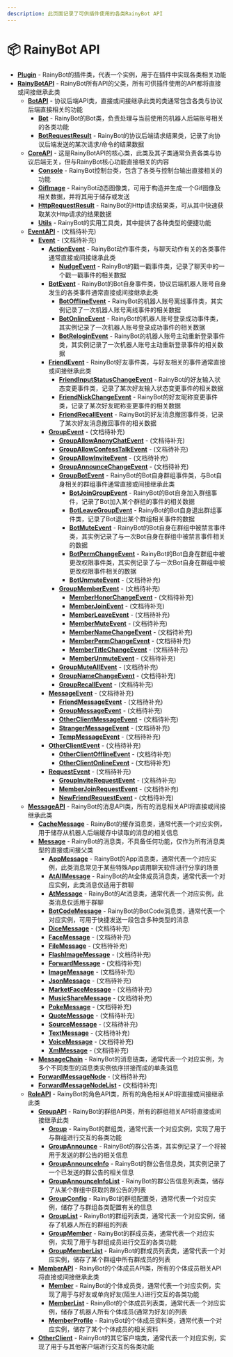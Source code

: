 ```yaml
---
description: 此页面记录了可供插件使用的各类RainyBot API
---
```


# 📦 RainyBot API

* [**Plugin**](Plugin.md) - RainyBot的插件类，代表一个实例，用于在插件中实现各类相关功能
* [**RainyBotAPI**](RainyBotAPI.md) - RainyBot所有API的父类，所有可供插件使用的API都将直接或间接继承此类
  * [**BotAPI**](BotAPI.md) - 协议后端API类，直接或间接继承此类的类通常包含各类与协议后端直接相关的功能
    * [**Bot**](Bot.md) - RainyBot的Bot类，负责处理与当前使用的机器人后端账号相关的各类功能
    * [**BotRequestResult**](BotRequestResult.md) - RainyBot的协议后端请求结果类，记录了向协议后端发送的某次请求/命令的结果数据
  * [**CoreAPI**](CoreAPI.md) - 这是RainyBotAPI的核心类，此类及其子类通常负责各类与协议后端无关，但与RainyBot核心功能直接相关的内容
    * [**Console**](Console.md) - RainyBot控制台类，包含了各类与控制台输出直接相关的功能
    * [**GifImage**](GifImage.md) - RainyBot动态图像类，可用于构造并生成一个Gif图像及相关数据，并将其用于储存或发送
    * [**HttpRequestResult**](HttpRequestResult.md) - RainyBot的Http请求结果类，可从其中快速获取某次Http请求的结果数据
    * [**Utils**](Utils.md) - RainyBot的实用工具类，其中提供了各种类型的便捷功能
  * [**EventAPI**](EventAPI.md) - (文档待补充)
    * [**Event**](Event.md) - (文档待补充)
      * [**ActionEvent**](ActionEvent.md) - RainyBot动作事件类，与聊天动作有关的各类事件通常直接或间接继承此类
        * [**NudgeEvent**](NudgeEvent.md) - RainyBot的戳一戳事件类，记录了聊天中的一个戳一戳事件的相关数据
      * [**BotEvent**](BotEvent.md) - RainyBot的Bot自身事件类，协议后端机器人账号自身发生的各类事件通常直接或间接继承此类
        * [**BotOfflineEvent**](BotOfflineEvent.md) - RainyBot的机器人账号离线事件类，其实例记录了一次机器人账号离线事件的相关数据
        * [**BotOnlineEvent**](BotOnlineEvent.md) - RainyBot的机器人账号登录成功事件类，其实例记录了一次机器人账号登录成功事件的相关数据
        * [**BotReloginEvent**](BotReloginEvent.md) - RainyBot的机器人账号主动重新登录事件类，其实例记录了一次机器人账号主动重新登录事件的相关数据
      * [**FriendEvent**](FriendEvent.md) - RainyBot好友事件类，与好友相关的事件通常直接或间接继承此类
        * [**FriendInputStatusChangeEvent**](FriendInputStatusChangeEvent.md) - RainyBot的好友输入状态变更事件类，记录了某次好友输入状态变更事件的相关数据
        * [**FriendNickChangeEvent**](FriendNickChangeEvent.md) - RainyBot的好友昵称变更事件类，记录了某次好友昵称变更事件的相关数据
        * [**FriendRecallEvent**](FriendRecallEvent.md) - RainyBot的好友消息撤回事件类，记录了某次好友消息撤回事件的相关数据
      * [**GroupEvent**](GroupEvent.md) - (文档待补充)
        * [**GroupAllowAnonyChatEvent**](GroupAllowAnonyChatEvent.md) - (文档待补充)
        * [**GroupAllowConfessTalkEvent**](GroupAllowConfessTalkEvent.md) - (文档待补充)
        * [**GroupAllowInviteEvent**](GroupAllowInviteEvent.md) - (文档待补充)
        * [**GroupAnnounceChangeEvent**](GroupAnnounceChangeEvent.md) - (文档待补充)
        * [**GroupBotEvent**](GroupBotEvent.md) - RainyBot的Bot自身群组事件类，与Bot自身相关的群组事件通常直接或间接继承此类
          * [**BotJoinGroupEvent**](BotJoinGroupEvent.md) - RainyBot的Bot自身加入群组事件，记录了Bot加入某个群组的事件的相关数据
          * [**BotLeaveGroupEvent**](BotLeaveGroupEvent.md) - RainyBot的Bot自身退出群组事件类，记录了Bot退出某个群组相关事件的数据
          * [**BotMuteEvent**](BotMuteEvent.md) - RainyBot的Bot自身在群组中被禁言事件类，其实例记录了与一次Bot自身在群组中被禁言事件相关的数据
          * [**BotPermChangeEvent**](BotPermChangeEvent.md) - RainyBot的Bot自身在群组中被更改权限事件类，其实例记录了与一次Bot自身在群组中被更改权限事件相关的数据
          * [**BotUnmuteEvent**](BotUnmuteEvent.md) - (文档待补充)
        * [**GroupMemberEvent**](GroupMemberEvent.md) - (文档待补充)
          * [**MemberHonorChangeEvent**](MemberHonorChangeEvent.md) - (文档待补充)
          * [**MemberJoinEvent**](MemberJoinEvent.md) - (文档待补充)
          * [**MemberLeaveEvent**](MemberLeaveEvent.md) - (文档待补充)
          * [**MemberMuteEvent**](MemberMuteEvent.md) - (文档待补充)
          * [**MemberNameChangeEvent**](MemberNameChangeEvent.md) - (文档待补充)
          * [**MemberPermChangeEvent**](MemberPermChangeEvent.md) - (文档待补充)
          * [**MemberTitleChangeEvent**](MemberTitleChangeEvent.md) - (文档待补充)
          * [**MemberUnmuteEvent**](MemberUnmuteEvent.md) - (文档待补充)
        * [**GroupMuteAllEvent**](GroupMuteAllEvent.md) - (文档待补充)
        * [**GroupNameChangeEvent**](GroupNameChangeEvent.md) - (文档待补充)
        * [**GroupRecallEvent**](GroupRecallEvent.md) - (文档待补充)
      * [**MessageEvent**](MessageEvent.md) - (文档待补充)
        * [**FriendMessageEvent**](FriendMessageEvent.md) - (文档待补充)
        * [**GroupMessageEvent**](GroupMessageEvent.md) - (文档待补充)
        * [**OtherClientMessageEvent**](OtherClientMessageEvent.md) - (文档待补充)
        * [**StrangerMessageEvent**](StrangerMessageEvent.md) - (文档待补充)
        * [**TempMessageEvent**](TempMessageEvent.md) - (文档待补充)
      * [**OtherClientEvent**](OtherClientEvent.md) - (文档待补充)
        * [**OtherClientOfflineEvent**](OtherClientOfflineEvent.md) - (文档待补充)
        * [**OtherClientOnlineEvent**](OtherClientOnlineEvent.md) - (文档待补充)
      * [**RequestEvent**](RequestEvent.md) - (文档待补充)
        * [**GroupInviteRequestEvent**](GroupInviteRequestEvent.md) - (文档待补充)
        * [**MemberJoinRequestEvent**](MemberJoinRequestEvent.md) - (文档待补充)
        * [**NewFriendRequestEvent**](NewFriendRequestEvent.md) - (文档待补充)
  * [**MessageAPI**](MessageAPI.md) - RainyBot的消息API类，所有的消息相关API将直接或间接继承此类
    * [**CacheMessage**](CacheMessage.md) - RainyBot的缓存消息类，通常代表一个对应实例，用于储存从机器人后端缓存中读取的消息的相关信息
    * [**Message**](Message.md) - RainyBot的消息类，不具备任何功能，仅作为所有消息类型的直接或间接父类
      * [**AppMessage**](AppMessage.md) - RainyBot的App消息类，通常代表一个对应实例，此类消息常见于某些特殊App调用聊天软件进行分享的场景
      * [**AtAllMessage**](AtAllMessage.md) - RainyBot的At全体成员消息类，通常代表一个对应实例，此类消息仅适用于群聊
      * [**AtMessage**](AtMessage.md) - RainyBot的At消息类，通常代表一个对应实例，此类消息仅适用于群聊
      * [**BotCodeMessage**](BotCodeMessage.md) - RainyBot的BotCode消息类，通常代表一个对应实例，可用于快捷发送一段包含多种类型的消息
      * [**DiceMessage**](DiceMessage.md) - (文档待补充)
      * [**FaceMessage**](FaceMessage.md) - (文档待补充)
      * [**FileMessage**](FileMessage.md) - (文档待补充)
      * [**FlashImageMessage**](FlashImageMessage.md) - (文档待补充)
      * [**ForwardMessage**](ForwardMessage.md) - (文档待补充)
      * [**ImageMessage**](ImageMessage.md) - (文档待补充)
      * [**JsonMessage**](JsonMessage.md) - (文档待补充)
      * [**MarketFaceMessage**](MarketFaceMessage.md) - (文档待补充)
      * [**MusicShareMessage**](MusicShareMessage.md) - (文档待补充)
      * [**PokeMessage**](PokeMessage.md) - (文档待补充)
      * [**QuoteMessage**](QuoteMessage.md) - (文档待补充)
      * [**SourceMessage**](SourceMessage.md) - (文档待补充)
      * [**TextMessage**](TextMessage.md) - (文档待补充)
      * [**VoiceMessage**](VoiceMessage.md) - (文档待补充)
      * [**XmlMessage**](XmlMessage.md) - (文档待补充)
    * [**MessageChain**](MessageChain.md) - RainyBot的消息链类，通常代表一个对应实例，为多个不同类型的消息类实例依序拼接而成的单条消息
    * [**ForwardMessageNode**](ForwardMessageNode.md) - (文档待补充)
    * [**ForwardMessageNodeList**](ForwardMessageNodeList.md) - (文档待补充)
  * [**RoleAPI**](RoleAPI.md) - RainyBot的角色API类，所有的角色相关API将直接或间接继承此类
    * [**GroupAPI**](GroupAPI.md) - RainyBot的群组API类，所有的群组相关API将直接或间接继承此类
      * [**Group**](Group.md) - RainyBot的群组类，通常代表一个对应实例，实现了用于与群组进行交互的各类功能
      * [**GroupAnnounce**](GroupAnnounce.md) - RainyBot的群公告类，其实例记录了一个将被用于发送的群公告的相关信息
      * [**GroupAnnounceInfo**](GroupAnnounceInfo.md) - RainyBot的群公告信息类，其实例记录了一个已发送的群公告的相关信息
      * [**GroupAnnounceInfoList**](GroupAnnounceInfoList.md) - RainyBot的群公告信息列表类，储存了从某个群组中获取的群公告的列表
      * [**GroupConfig**](GroupConfig.md) - RainyBot的群组配置类，通常代表一个对应实例，储存了与群组各类配置有关的信息
      * [**GroupList**](GroupList.md) - RainyBot的群组列表类，通常代表一个对应实例，储存了机器人所在的群组的列表
      * [**GroupMember**](GroupMember.md) - RainyBot的群成员类，通常代表一个对应实例，实现了用于与群组成员进行交互的各类功能
      * [**GroupMemberList**](GroupMemberList.md) - RainyBot的群成员列表类，通常代表一个对应实例，储存了某个群组中所有群成员的列表
    * [**MemberAPI**](MemberAPI.md) - RainyBot的个体成员API类，所有的个体成员相关API将直接或间接继承此类
      * [**Member**](Member.md) - RainyBot的个体成员类，通常代表一个对应实例，实现了用于与好友或单向好友(陌生人)进行交互的各类功能
      * [**MemberList**](MemberList.md) - RainyBot的个体成员列表类，通常代表一个对应实例，储存了机器人所有个体成员(通常为好友)的列表
      * [**MemberProfile**](MemberProfile.md) - RainyBot的个体成员资料类，通常代表一个对应实例，储存了某个个体成员的相关资料
    * [**OtherClient**](OtherClient.md) - RainyBot的其它客户端类，通常代表一个对应实例，实现了用于与其他客户端进行交互的各类功能
